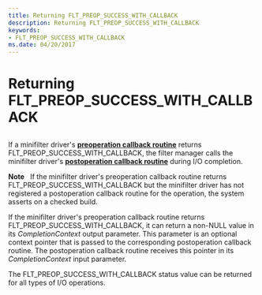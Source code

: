 ```yaml
---
title: Returning FLT_PREOP_SUCCESS_WITH_CALLBACK
description: Returning FLT_PREOP_SUCCESS_WITH_CALLBACK
keywords:
- FLT_PREOP_SUCCESS_WITH_CALLBACK
ms.date: 04/20/2017
---
```


# Returning FLT\_PREOP\_SUCCESS\_WITH\_CALLBACK


## <span id="ddk_returning_flt_preop_success_with_callback_if"></span><span id="DDK_RETURNING_FLT_PREOP_SUCCESS_WITH_CALLBACK_IF"></span>


If a minifilter driver's [**preoperation callback routine**](/windows-hardware/drivers/ddi/fltkernel/nc-fltkernel-pflt_pre_operation_callback) returns FLT\_PREOP\_SUCCESS\_WITH\_CALLBACK, the filter manager calls the minifilter driver's [**postoperation callback routine**](/windows-hardware/drivers/ddi/fltkernel/nc-fltkernel-pflt_post_operation_callback) during I/O completion.

**Note**   If the minifilter driver's preoperation callback routine returns FLT\_PREOP\_SUCCESS\_WITH\_CALLBACK but the minifilter driver has not registered a postoperation callback routine for the operation, the system asserts on a checked build.

 

If the minifilter driver's preoperation callback routine returns FLT\_PREOP\_SUCCESS\_WITH\_CALLBACK, it can return a non-NULL value in its *CompletionContext* output parameter. This parameter is an optional context pointer that is passed to the corresponding postoperation callback routine. The postoperation callback routine receives this pointer in its *CompletionContext* input parameter.

The FLT\_PREOP\_SUCCESS\_WITH\_CALLBACK status value can be returned for all types of I/O operations.

 

